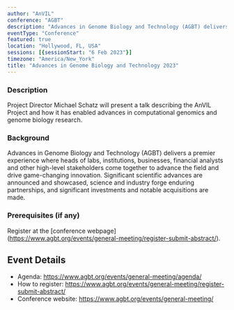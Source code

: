 ```yaml
---
author: "AnVIL"
conference: "AGBT"
description: "Advances in Genome Biology and Technology (AGBT) delivers a premier experience where heads of labs, institutions, businesses, financial analysts and other high-level stakeholders come together to advance the field and drive game-changing innovation."
eventType: "Conference"
featured: true
location: "Hollywood, FL, USA"
sessions: [{sessionStart: "6 Feb 2023"}]
timezone: "America/New_York"
title: "Advances in Genome Biology and Technology 2023"
---
```


<event-hero></event-hero>

### Description

Project Director Michael Schatz will present a talk describing the AnVIL Project and how it has enabled advances in computational genomics and genome biology research.

### Background
Advances in Genome Biology and Technology (AGBT) delivers a premier experience where heads of labs, institutions, businesses, financial analysts and other high-level stakeholders come together to advance the field and drive game-changing innovation. Significant scientific advances are announced and showcased, science and industry forge enduring partnerships, and significant investments and notable acquisitions are made.

### Prerequisites (if any)

Register at the [conference webpage] (https://www.agbt.org/events/general-meeting/register-submit-abstract/).

## Event Details

- Agenda: https://www.agbt.org/events/general-meeting/agenda/
- How to register: https://www.agbt.org/events/general-meeting/register-submit-abstract/
- Conference website: https://www.agbt.org/events/general-meeting/